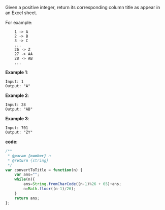 Given a positive integer, return its corresponding column title as appear in an Excel sheet.

For example:
```
    1 -> A
    2 -> B
    3 -> C
    ...
    26 -> Z
    27 -> AA
    28 -> AB 
    ...
```

**Example 1**:
```
Input: 1
Output: "A"
```

**Example 2**:
```
Input: 28
Output: "AB"
```

**Example 3**:
```
Input: 701
Output: "ZY"
```

**code:**

```js
/**
 * @param {number} n
 * @return {string}
 */
var convertToTitle = function(n) {
    var ans="";
    while(n){
        ans=String.fromCharCode((n-1)%26 + 65)+ans;
        n=Math.floor((n-1)/26);
    }
    return ans;
};

```